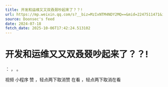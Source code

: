 ```yaml
---
title: 开发和运维又又双叒叕吵起来了？？!
url: https://mp.weixin.qq.com/s?__biz=MzIxNTM4NDY2MQ==&mid=2247511471&idx=2&sn=2354465706909d7f6df31b370e8e25fe
source: Doonsec's feed
date: 2024-07-18
fetch_date: 2025-10-06T17:42:24.513102
---
```


# 开发和运维又又双叒叕吵起来了？？!

：
，
。

视频
小程序
赞
，轻点两下取消赞
在看
，轻点两下取消在看